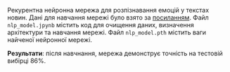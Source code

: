 Рекурентна нейронна мережа для розпізнавання емоцій у текстах новин.
Дані для навчання мережі було взято за [посиланням](https://github.com/OlehDmytrenko/datasets).
Файл `nlp_model.jpynb` містить код для очищення даних, визначення архітектури та навчання мережі.
Файл `nlp_model.pth` містить ваги найченої нейронної мережі.

**Результати**: після навчнання, мережа демонструє точність на тестовій вибірці 86%.
